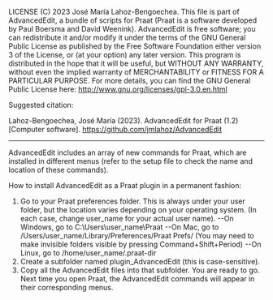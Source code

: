 LICENSE
(C) 2023 José María Lahoz-Bengoechea.
This file is part of AdvancedEdit, a bundle of scripts for Praat
(Praat is a software developed by Paul Boersma and David Weenink).
AdvancedEdit is free software; you can redistribute it and/or modify it
under the terms of the GNU General Public License
as published by the Free Software Foundation
either version 3 of the License, or (at your option) any later version.
This program is distributed in the hope that it will be useful,
but WITHOUT ANY WARRANTY, without even the implied warranty
of MERCHANTABILITY or FITNESS FOR A PARTICULAR PURPOSE.
For more details, you can find the GNU General Public License here:
http://www.gnu.org/licenses/gpl-3.0.en.html

Suggested citation:

Lahoz-Bengoechea, José María (2023). AdvancedEdit for Praat (1.2) [Computer software]. https://github.com/jmlahoz/AdvancedEdit

------------------------------------------------------------------------------------------
AdvancedEdit includes an array of new commands for Praat,
which are installed in different menus
(refer to the setup file to check the name and location of these commands).

How to install AdvancedEdit as a Praat plugin in a permanent fashion:
1. Go to your Praat preferences folder.
   This is always under your user folder, but the location varies depending on your operating system.
   (In each case, change user_name for your actual user name).
   --On Windows, go to C:\Users\user_name\Praat
   --On Mac, go to /Users/user_name/Library/Preferences/Praat Prefs/ (You may need to make invisible folders visible by pressing Command+Shift+Period)
   --On Linux, go to /home/user_name/.praat-dir
2. Create a subfolder named plugin_AdvancedEdit
   (this is case-sensitive).
3. Copy all the AdvancedEdit files into that subfolder.
   You are ready to go.
   Next time you open Praat, the AdvancedEdit commands will appear in their corresponding menus.
